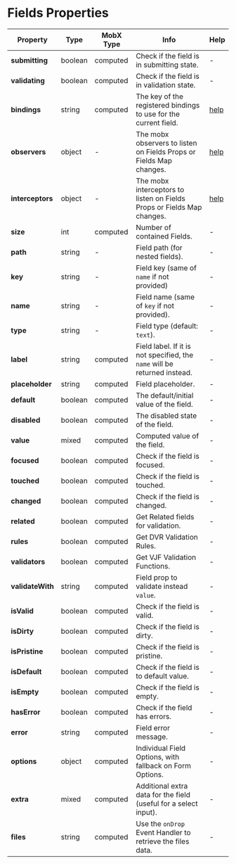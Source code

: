 # Fields Properties

| Property | Type | MobX Type | Info | Help |
|---|---|---|---|---|
| **submitting** | boolean | computed | Check if the field is in submitting state. | - |
| **validating** | boolean | computed | Check if the field is in validation state. | - |
| **bindings** | string | computed | The key of the registered bindings to use for the current field. | [help](../bindings/README.md) |
| **observers** | object | - | The mobx observers to listen on Fields Props or Fields Map changes. | [help](../extra/mobx-events.md#using-observers--interceptors-objects) |
| **interceptors** | object | - | The mobx interceptors to listen on Fields Props or Fields Map changes. | [help](../extra/mobx-events.md#using-observers--interceptors-objects) |
| **size** | int | computed | Number of contained Fields. | - |
| **path** | string | - | Field path (for nested fields). | - |
| **key** | string | - | Field key (same of `name` if not provided) | - |
| **name** | string | - | Field name (same of `key` if not provided). | - |
| **type** | string | - | Field type (default: `text`). | - |
| **label** | string | computed | Field label. If it is not specified, the `name` will be returned instead. | - |
| **placeholder** | string | computed | Field placeholder. | - |
| **default** | boolean | computed | The default/initial value of the field. | - |
| **disabled** | boolean | computed | The disabled state of the field. | - |
| **value** | mixed | computed | Computed value of the field. | - |
| **focused** | boolean | computed | Check if the field is focused. | - |
| **touched** | boolean | computed | Check if the field is touched. | - |
| **changed** | boolean | computed | Check if the field is changed. | - |
| **related** | boolean | computed | Get Related fields for validation. | - |
| **rules** | boolean | computed | Get DVR Validation Rules. | - |
| **validators** | boolean | computed | Get VJF Validation Functions. | - |
| **validateWith** | string | computed | Field prop to validate instead `value`. | - |
| **isValid** | boolean | computed | Check if the field is valid. | - |
| **isDirty** | boolean | computed | Check if the field is dirty. | - |
| **isPristine** | boolean | computed | Check if the field is pristine. | - |
| **isDefault** | boolean | computed | Check if the field is to default value. | - |
| **isEmpty** | boolean | computed | Check if the field is empty. | - |
| **hasError** | boolean | computed | Check if the field has errors. | - |
| **error** | string | computed | Field error message. | - |
| **options** | object | computed | Individual Field Options, with fallback on Form Options. | - |
| **extra** | mixed | computed | Additional extra data for the field (useful for a select input). | - |
| **files** | string | computed | Use the `onDrop` Event Handler to retrieve the files data. | - |
